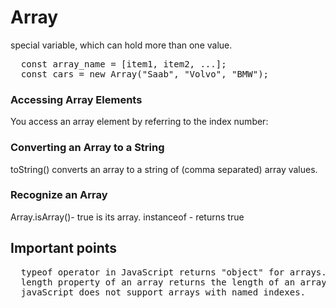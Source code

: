 # Array
special variable, which can hold more than one value.
<pre>
  const array_name = [item1, item2, ...];
  const cars = new Array("Saab", "Volvo", "BMW");
</pre>
### Accessing Array Elements
You access an array element by referring to the index number:
### Converting an Array to a String
toString() converts an array to a string of (comma separated) array values.
### Recognize an Array
Array.isArray()- true is its array.
instanceof - returns true
## Important points
<pre>
  typeof operator in JavaScript returns "object" for arrays.
  length property of an array returns the length of an array.
  javaScript does not support arrays with named indexes.
</pre>
